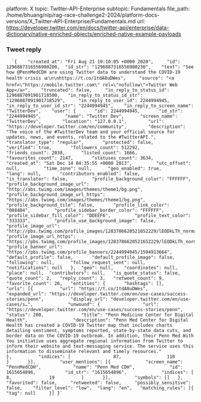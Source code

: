 platform: X
topic: Twitter-API-Enterprise
subtopic: Fundamentals
file_path: /home/bhuang/nlp/rag-race-challenge2-2024/platform-docs-versions/X_Twitter-API-Enterprise/Fundamentals.md
url: https://developer.twitter.com/en/docs/twitter-api/enterprise/data-dictionary/native-enriched-objects/enriched-native-example-payloads


### Tweet reply

      `{ 	"created_at": "Fri Aug 21 19:10:05 +0000 2020", 	"id": 1296887316556980200, 	"id_str": "1296887316556980230", 	"text": "See how @PennMedCDH are using Twitter data to understand the COVID-19 health crisis 📊\n\nhttps://t.co/1tdA8uDWes", 	"source": "<a href=\"https://mobile.twitter.com\" rel=\"nofollow\">Twitter Web App</a>", 	"truncated": false, 	"in_reply_to_status_id": 1296887091901718500, 	"in_reply_to_status_id_str": "1296887091901718529", 	"in_reply_to_user_id": 2244994945, 	"in_reply_to_user_id_str": "2244994945", 	"in_reply_to_screen_name": "TwitterDev", 	"user": { 		"id": 2244994945, 		"id_str": "2244994945", 		"name": "Twitter Dev", 		"screen_name": "TwitterDev", 		"location": "127.0.0.1", 		"url": "https://developer.twitter.com/en/community", 		"description": "The voice of the #TwitterDev team and your official source for updates, news, and events, related to the #TwitterAPI.", 		"translator_type": "regular", 		"protected": false, 		"verified": true, 		"followers_count": 512292, 		"friends_count": 2038, 		"listed_count": 1666, 		"favourites_count": 2147, 		"statuses_count": 3634, 		"created_at": "Sat Dec 14 04:35:55 +0000 2013", 		"utc_offset": null, 		"time_zone": null, 		"geo_enabled": true, 		"lang": null, 		"contributors_enabled": false, 		"is_translator": false, 		"profile_background_color": "FFFFFF", 		"profile_background_image_url": "http://abs.twimg.com/images/themes/theme1/bg.png", 		"profile_background_image_url_https": "https://abs.twimg.com/images/themes/theme1/bg.png", 		"profile_background_tile": false, 		"profile_link_color": "0084B4", 		"profile_sidebar_border_color": "FFFFFF", 		"profile_sidebar_fill_color": "DDEEF6", 		"profile_text_color": "333333", 		"profile_use_background_image": false, 		"profile_image_url": "http://pbs.twimg.com/profile_images/1283786620521652229/lEODkLTh_normal.jpg", 		"profile_image_url_https": "https://pbs.twimg.com/profile_images/1283786620521652229/lEODkLTh_normal.jpg", 		"profile_banner_url": "https://pbs.twimg.com/profile_banners/2244994945/1594913664", 		"default_profile": false, 		"default_profile_image": false, 		"following": null, 		"follow_request_sent": null, 		"notifications": null 	}, 	"geo": null, 	"coordinates": null, 	"place": null, 	"contributors": null, 	"is_quote_status": false, 	"quote_count": 2, 	"reply_count": 3, 	"retweet_count": 9, 	"favorite_count": 26, 	"entities": { 		"hashtags": [], 		"urls": [{ 			"url": "https://t.co/1tdA8uDWes", 			"expanded_url": "https://developer.twitter.com/en/use-cases/success-stories/penn", 			"display_url": "developer.twitter.com/en/use-cases/s…", 			"unwound": { 				"url": "https://developer.twitter.com/en/use-cases/success-stories/penn", 				"status": 200, 				"title": "Penn Medicine Center for Digital Health", 				"description": "Penn Med Center for Digital Health has created a COVID-19 Twitter map that includes charts detailing sentiment, symptoms reported, state-by-state data cuts, and border data on the COVID-19 outbreak. In addition, their Penn Med With You initiative uses aggregate regional information from Twitter to inform their website and text-messaging service. The service uses this information to disseminate relevant and timely resources." 			}, 			"indices": [ 				87, 				110 			] 		}], 		"user_mentions": [{ 			"screen_name": "PennMedCDH", 			"name": "Penn Med CDH", 			"id": 1615654896, 			"id_str": "1615654896", 			"indices": [ 				8, 				19 			] 		}], 		"symbols": [] 	}, 	"favorited": false, 	"retweeted": false, 	"possibly_sensitive": false, 	"filter_level": "low", 	"lang": "en", 	"matching_rules": [{ 		"tag": null 	}] }`